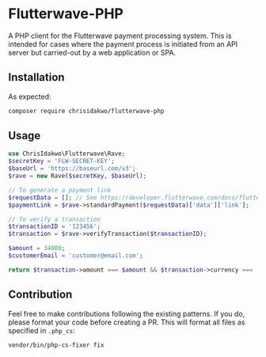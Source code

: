 # Flutterwave-PHP

A PHP client for the Flutterwave payment processing system. This is intended for cases where the payment process is initiated from an API server but carried-out by a web application or SPA. 

## Installation
As expected:

```bash
composer require chrisidakwo/flutterwave-php
```

## Usage
```php
use ChrisIdakwo\Flutterwave\Rave;
$secretKey = 'FLW-SECRET-KEY';
$baseUrl = 'https://baseurl.com/v3';
$rave = new Rave($secretKey, $baseUrl);

// To generate a payment link
$requestData = []; // See https://developer.flutterwave.com/docs/flutterwave-standard
$paymentLink = $rave->standardPayment($requestData)['data']['link'];

// To verify a transaction
$transactionID = '123456';
$transaction = $rave->verifyTransaction($transactionID);

$amount = 34000;
$customerEmail = 'customer@email.com';

return $transaction->amount === $amount && $transaction->currency === 'NGN' && $transaction->customer->email === $customerEmail;
```


## Contribution
Feel free to make contributions following the existing patterns. If you do, please format your code before creating a PR. This will format all files as specified in `.php_cs`:
                                                                                                                          
```bash
vendor/bin/php-cs-fixer fix
```


